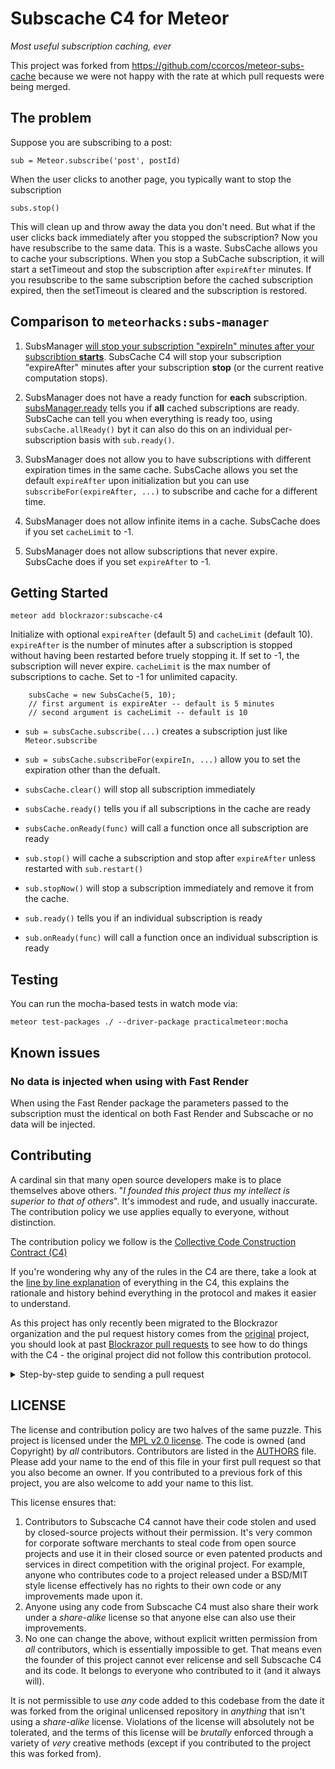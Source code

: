 # Subscache C4 for Meteor
_Most useful subscription caching, ever_

This project was forked from https://github.com/ccorcos/meteor-subs-cache because we were not happy with the rate at which pull requests were being merged.

## The problem

Suppose you are subscribing to a post:

    sub = Meteor.subscribe('post', postId)

When the user clicks to another page, you typically want to stop the subscription

    subs.stop()

This will clean up and throw away the data you don't need. But what if the user clicks back immediately after you stopped the subscription? Now you have resubscribe to the same data. This is a waste. SubsCache allows you to cache your subscriptions. When you stop a SubCache subscription, it will start a setTimeout and stop the subscription after `expireAfter` minutes. If you resubscribe to the same subscription before the cached subscription expired, then the setTimeout is cleared and the subscription is restored.

## Comparison to `meteorhacks:subs-manager`

1. SubsManager [will stop your subscription "expireIn" minutes after your subscribtion **starts**](https://github.com/meteorhacks/subs-manager/blob/master/lib/sub_manager.js#L94). SubsCache C4 will stop your subscription "expireAfter" minutes after your subscription **stop** (or the current reative computation stops).


2. SubsManager does not have a ready function for **each** subscription. [subsManager.ready](https://github.com/meteorhacks/subs-manager/blob/master/lib/sub_manager.js#L110) tells you if **all** cached subscriptions are ready. SubsCache can tell you when everything is ready too, using `subsCache.allReady()` byt it can also do this on an individual per-subscription basis with `sub.ready()`.

3. SubsManager does not allow you to have subscriptions with different expiration times in the same cache. SubsCache allows you set the default `expireAfter` upon initialization but you can use `subscribeFor(expireAfter, ...)` to subscribe and cache for a different time.

4. SubsManager does not allow infinite items in a cache. SubsCache does if you set `cacheLimit` to -1.

5. SubsManager does not allow subscriptions that never expire. SubsCache does if you set `expireAfter` to -1.

## Getting Started

    meteor add blockrazor:subscache-c4

Initialize with optional `expireAfter` (default 5) and `cacheLimit` (default 10). `expireAfter` is the number of minutes after a subscription is stopped without having been restarted before truely stopping it. If set to -1, the subscription will never expire. `cacheLimit` is the max number of subscriptions to cache. Set to -1 for unlimited capacity.

```
    subsCache = new SubsCache(5, 10);
    // first argument is expireAter -- default is 5 minutes
    // second argument is cacheLimit -- default is 10
```

- `sub = subsCache.subscribe(...)` creates a subscription just like `Meteor.subscribe`

- `sub = subsCache.subscribeFor(expireIn, ...)` allow you to set the expiration other than the defualt.

- `subsCache.clear()` will stop all subscription immediately

- `subsCache.ready()` tells you if all subscriptions in the cache are ready

- `subsCache.onReady(func)` will call a function once all subscription are ready

- `sub.stop()` will cache a subscription and stop after `expireAfter` unless restarted with `sub.restart()`

- `sub.stopNow()` will stop a subscription immediately and remove it from the cache.

- `sub.ready()` tells you if an individual subscription is ready

- `sub.onReady(func)` will call a function once an individual subscription is ready

## Testing

You can run the mocha-based tests in watch mode via:

`meteor test-packages ./ --driver-package practicalmeteor:mocha`

## Known issues

### No data is injected when using with Fast Render

When using the Fast Render package the parameters passed to the subscription must the identical on both Fast Render and Subscache or no data will be injected.

## Contributing

A cardinal sin that many open source developers make is to place themselves above others. "_I founded this project thus my intellect is superior to that of others_". It's immodest and rude, and usually inaccurate. The contribution policy we use applies equally to everyone, without distinction.    

The contribution policy we follow is the [Collective Code Construction Contract (C4)](/CONTRIBUTING.MD)    

If you're wondering why any of the rules in the C4 are there, take a look at the [line by line explanation](/DESCRIPTIVE_C4.MD) of everything in the C4, this explains the rationale and history behind everything in the protocol and makes it easier to understand.

As this project has only recently been migrated to the Blockrazor organization and the pul request history comes from the [original](https://github.com/ccorcos/meteor-subs-cache) project, you should look at past [Blockrazor pull requests](https://github.com/Blockrazor/blockrazor/pulls?q=is%3Apr+is%3Aclosed) to see how to do things with the C4 - the original project did not follow this contribution protocol.

<details>
  <summary>Step-by-step guide to sending a pull request</summary>
<p>

0. Read the [contribution protocol](/CONTRIBUTING.MD) and the [line by line explanation](/DESCRIPTIVE_C4.MD) of the protocol.    
1. Fork this github repository under your own github account.    
2. Clone _your_ fork locally on your development machine.   
3. Choose _one_ problem to solve. If you aren't solving a problem that's already in the issue tracker you should describe the problem there (and your idea of the solution) first to see if anyone else has something to say about it (maybe someone is already working on a solution, or maybe you're doing somthing wrong).

**If the issue is in the issue tracker, you should comment on the issue to say you're working on the solution so that other people don't work on the same thing.**    

4. Add this repository as an upstream source and pull any changes:    
```
@: git remote add upstream git://github.com/blockrazor/subscache-C4 //only needs to be done once
@: git checkout master //just to make sure you're on the correct branch
@: git pull upstream master //this grabs any code that has changed, you want to be working on the latest 'version'
@: git push //update your remote fork with the changes you just pulled from upstream master
```
5. Create a local branch on your machine `git checkout -b branch_name` (it's usually a good idea to call the branch something that describes the problem you are solving). _Never_ develop on the `master` branch, as the `master` branch is exclusively used to accept incoming changes from `upstream:master` and you'll run into problems if you try to use it for anything else.
6. Solve the problem in the absolute most simple and fastest possible way with the smallest number of changes humanly possible. Tell other people what you're doing by putting _very clear and descriptive comments in your code every 2-3 lines_.    
Add your name to the AUTHORS file so that you become a part owner of Subscache C4.    
7. Commit your changes to your own fork:
Before you commit changes, you should check if you are working on the latest version (again). Go to the github website and open _your_ fork of Subscache C4, it should say _This branch is even with subscache-c4:master._    
If **not**, you need to pull the latest changes from the upstream repository and replay your changes on top of the latest version:
```
@: git stash //save your work locally
@: git checkout master
@: git pull upstream master
@: git push
@: git checkout -b branch_name_stash
@: git stash pop //_replay_ your work on the new branch which is now fully up to date with the Subscache C4 repository
```

Note: after running `git stash pop` you should run Meteor and look over your code again and check that everything still works as sometimes a file you worked on was changed in the meantime.

Now you can add your changes:   
```
@: git add changed_file.js //repeat for each file you changed
```

And then commit your changes:
```
@: git commit -m 'problem: <50 characters describing the problem //do not close the '', press ENTER two (2) times
>
>solution: short description of how you solved the problem.' //Now you can close the ''. Be sure to mention the issue number if there is one (e.g. #6)    
@: git push //this will send your changes to _your_ fork on Github
```    
8. Go to your fork on Github and select the branch you just worked on. Click "pull request" to send a pull request back to the Subscache C4 repository.
9. Send the pull request.   

#### What happens after I send a pull request?    
If your pull request contains a correct patch (read the C4) a maintainer will merge it.    
If you want to work on another problem while you are waiting for it to merge simply repeat the above steps starting at:    
```
@: git checkout master
```

You should generally write a test for anything you don't want to break later, otherwise it will probably end up being broken by someone. We use [Mocha + Chai](https://guide.meteor.com/testing.html#mocha) for testing. You can see an example in [this](https://github.com/Blockrazor/blockrazor/pull/378/files) pull request.
</p>
</details> 

## LICENSE

The license and contribution policy are two halves of the same puzzle. This project is licensed under the [MPL v2.0 license](LICENSE). The code is owned (and Copyright) by _all_ contributors. Contributors are listed in the [AUTHORS](AUTHORS) file. Please add your name to the end of this file in your first pull request so that you also become an owner. If you contributed to a previous fork of this project, you are also welcome to add your name to this list.

This license ensures that:
1. Contributors to Subscache C4 cannot have their code stolen and used by closed-source projects without their permission. It's very common for corporate software merchants to steal code from open source projects and use it in their closed source or even patented products and services in direct competition with the original project. For example, anyone who contributes code to a project released under a BSD/MIT style license effectively has no rights to their own code or any improvements made upon it.
2. Anyone using any code from Subscache C4 must also share their work under a _share-alike_ license so that anyone else can also use their improvements.
3. No one can change the above, without explicit written permission from _all_ contributors, which is essentially impossible to get. That means even the founder of this project cannot ever relicense and sell Subscache C4 and its code. It belongs to everyone who contributed to it (and it always will).

It is not permissible to use _any_ code added to this codebase from the date it was forked from the original unlicensed repository in _anything_ that isn't using a _share-alike_ license. Violations of the license will absolutely not be tolerated, and the terms of this license will be _brutally_ enforced through a variety of _very_ creative methods (except if you contributed to the project this was forked from).
